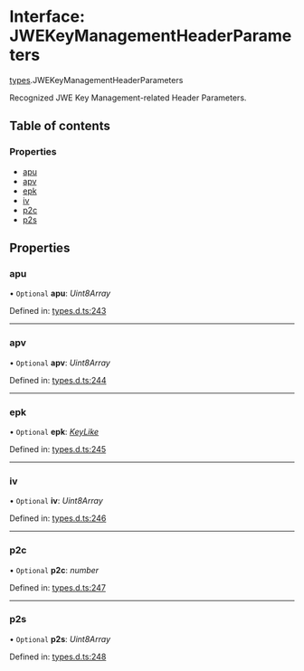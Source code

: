 # Interface: JWEKeyManagementHeaderParameters

[types](../modules/types.md).JWEKeyManagementHeaderParameters

Recognized JWE Key Management-related Header Parameters.

## Table of contents

### Properties

- [apu](types.jwekeymanagementheaderparameters.md#apu)
- [apv](types.jwekeymanagementheaderparameters.md#apv)
- [epk](types.jwekeymanagementheaderparameters.md#epk)
- [iv](types.jwekeymanagementheaderparameters.md#iv)
- [p2c](types.jwekeymanagementheaderparameters.md#p2c)
- [p2s](types.jwekeymanagementheaderparameters.md#p2s)

## Properties

### apu

• `Optional` **apu**: *Uint8Array*

Defined in: [types.d.ts:243](https://github.com/panva/jose/blob/v3.11.1/src/types.d.ts#L243)

___

### apv

• `Optional` **apv**: *Uint8Array*

Defined in: [types.d.ts:244](https://github.com/panva/jose/blob/v3.11.1/src/types.d.ts#L244)

___

### epk

• `Optional` **epk**: [*KeyLike*](../types/types.keylike.md)

Defined in: [types.d.ts:245](https://github.com/panva/jose/blob/v3.11.1/src/types.d.ts#L245)

___

### iv

• `Optional` **iv**: *Uint8Array*

Defined in: [types.d.ts:246](https://github.com/panva/jose/blob/v3.11.1/src/types.d.ts#L246)

___

### p2c

• `Optional` **p2c**: *number*

Defined in: [types.d.ts:247](https://github.com/panva/jose/blob/v3.11.1/src/types.d.ts#L247)

___

### p2s

• `Optional` **p2s**: *Uint8Array*

Defined in: [types.d.ts:248](https://github.com/panva/jose/blob/v3.11.1/src/types.d.ts#L248)
